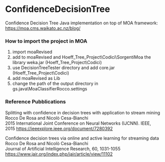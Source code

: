 # ConfidenceDecisionTree

Confidence Decision Tree Java implementation on top of MOA framework: https://moa.cms.waikato.ac.nz/blog/  

### How to import the project in MOA

1. import moaRevised
2. add to moaRevised and Hoeff_Tree_Project\Codici\SorgentiMoa the library weka.jar (Hoeff_Tree_Project\Codici)
3. use DecisionTreeTester directory and add core.jar (Hoeff_Tree_Project\Codici)
4. add moaRevised as Lib
5. change the path of the output directory in gs.java\MoaClassifierRocco.settings 


### Reference Pubblications

Splitting with confidence in decision trees with application to stream mining  
Rocco De Rosa and Nicolò Cesa-Bianchi  
2015 International Joint Conference on Neural Networks (IJCNN). IEEE, 2015
https://ieeexplore.ieee.org/document/7280392

Confidence decision trees via online and active learning for streaming data  
Rocco De Rosa and Nicolò Cesa-Bianchi  
Journal of Artificial Intelligence Research, 60, 1031-1055
https://www.jair.org/index.php/jair/article/view/11102


